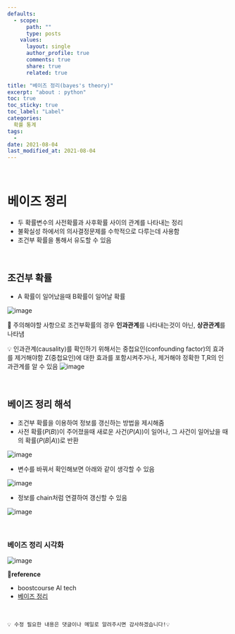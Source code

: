 ```yaml
---
defaults:
  - scope:
      path: ""
      type: posts
    values:
      layout: single
      author_profile: true
      comments: true
      share: true
      related: true

title: "베이즈 정리(bayes's theory)"
excerpt: "about : python"
toc: true
toc_sticky: true
toc_label: "Label"
categories:
  확률 통계
tags:
  - 
date: 2021-08-04
last_modified_at: 2021-08-04
---
```

<br>

# 베이즈 정리

- 두 확률변수의 사전확률과 사후확률 사이의 관계를 나타내는 정리
- 불확실성 하에서의 의사결정문제를 수학적으로 다루는데 사용함
- 조건부 확률을 통해서 유도할 수 있음

<br>

## 조건부 확률

- A 확률이 일어났을때 B확률이 일어날 확률

![image](https://user-images.githubusercontent.com/77658029/128620393-3ed9c7dc-87b5-4033-aeae-27894dfd6df9.png)

🚨 주의해야할 사항으로 조건부확률의 경우 **인과관계**를 나타내는것이 아닌, **상관관계**를 나타냄

💡 인과관계(causality)를 확인하기 위해서는 중첩요인(confounding factor)의 효과를 제거해야함
   Z(중첩요인)에 대한 효과를 포함시켜주거나, 제거해야 정확한 T,R의 인과관계를 알 수 있음
   ![image](https://user-images.githubusercontent.com/77658029/128620846-9ed9bc34-1623-46e0-b032-484fc529f4b5.png)

<br>

## 베이즈 정리 해석

- 조건부 확률을 이용하여 정보를 갱신하는 방법을 제시해줌
- 사전 확률($P(B)$)이 주어졌을때 새로운 사건($P(A)$)이 일어나, 그 사건이 일어났을 때의 확률($P(B|A)$)로 반환

![image](https://user-images.githubusercontent.com/77658029/128620410-25c3b4f4-4a74-44aa-b75d-f8ca3e88ed29.png)

- 변수를 바꿔서 확인해보면 아래와 같이 생각할 수 있음

![image](https://user-images.githubusercontent.com/77658029/128620493-466be911-bdda-4400-907c-492f1229f91a.png)

- 정보를 chain처럼 연결하여 갱신할 수 있음

![image](https://user-images.githubusercontent.com/77658029/128620538-04785901-c597-4f15-b3e6-e59a734414a1.png)

<br>

### 베이즈 정리 시각화

![image](https://user-images.githubusercontent.com/77658029/128620634-59802f98-9938-4307-9cea-caf78e1e30a8.png)


**📌reference**
- boostcourse AI tech
- [베이즈 정리](https://ko.wikipedia.org/wiki/%EB%B2%A0%EC%9D%B4%EC%A6%88_%EC%A0%95%EB%A6%AC)

<br>

```
💡 수정 필요한 내용은 댓글이나 메일로 알려주시면 감사하겠습니다!💡 
```
